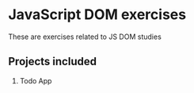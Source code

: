# JavaScript DOM exercises
These are exercises related to JS DOM studies

## Projects included
1. Todo App